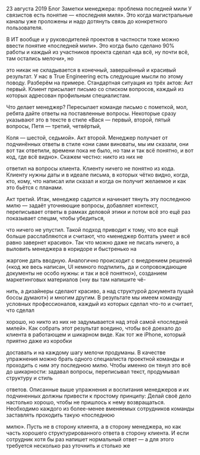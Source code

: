 


23 августа 2019 Блог Заметки менеджера: проблема последней мили У связистов есть понятие — «последняя миля». Это когда магистральные каналы уже проложены и надо дотянуть связь до конкретного пользователя.

В ИТ вообще и у руководителей проектов в частности тоже можно ввести понятие «последней мили». Это когда было сделано 90% работы и каждый из участников проекта сделал «да всё, ну почти всё, там остались мелочи», но

это никак не складывается в конечный, завершённый и красивый результат. У нас в True Engineering есть следующие мысли по этому поводу. Разберём на примере. Стандартная ситуация из трёх актов: Акт первый. Клиент присылает письмо со списком вопросов, каждый из которых адресован профильным специалистам.

Что делает менеджер? Пересылает команде письмо с пометкой, мол, ребята дайте ответы на поставленные вопросы. Некоторые сразу указывают это в тексте в стиле «Вася — первый, второй, пятый вопросы, Петя — третий, четвёртый,

Коля — шестой, седьмой». Акт второй. Менеджер получает от подчинённых ответы в стиле «они сами виноваты, мы им сказали, они вот так ответили, времени пока не было, но там и так всё понятно, и вот код, где всё видно». Скажем честно: никто из них не

ответил на вопросы клиента. Клиенту ничего не понятно из кода. Клиенту нужны даты и в идеале письма, в которых чётко видно, когда, кто, кому, что написал или сказал и когда он получит желаемое и как это бьётся с планами.

Акт третий. Итак, менеджер садится и начинает тянуть эту последнюю милю — задаёт уточняющие вопросы, добавляет контекст, переписывает ответы в рамках деловой этики и потом всё это ещё раз показывает спецам, чтобы убедиться,

что ничего не упустил. Такой подход приводит к тому, что все ещё больше расслабляются и считают, что «менеджер болтать умеет и всё равно завернет красиво». Так что можно даже не писать ничего, а выловить менеджера в коридоре и быстренько на

жаргоне дать вводную. Аналогично происходит с внедрением решений («код же весь написан, UI немного подпилить, да и сопровождающие документы не особо нужны: и так и всё понятно»), созданием маркетинговых материалов («ну вы там напишите чё-

нить, а дизайнеры сделают красиво, а над структурой документа пущай боссы думают») и многим другим. В результате мы имеем команду условных профессионалов, каждый из которых сделал что-то и считает, что сделал

хорошо, но никто из них не задумывается над этой самой «последней милей». Как собрать этот результат воедино, чтобы всё доехало до клиента в работающем и шикарном виде. Как тот же iPhone, который приятно даже из коробки

доставать и на каждому шагу мелочи продуманы. В качестве упражнения можно брать одного специалиста проектной команды и проходить с ним эту последнюю милю. Чтобы именно он тянул это всё до шикарности: задавал вопросы, переписывал текст, продумывал структуру и стиль

ответов. Описанные выше упражнения и воспитания менеджеров и их подчиненных должны привести к простому принципу: Делай своё дело настолько хорошо, чтобы не пришлось к нему возвращаться. Необходимо каждого из более-менее вменяемых сотрудников команды заставлять проходить такую «последнюю

милю». Пусть не в сторону клиента, а в сторону менеджера, но как часть хорошего структурированного ответа в сторону клиента. И если сотрудник хотя бы раз напишет нормальный ответ — а для этого требуется несколько раз уточнить и столько же

